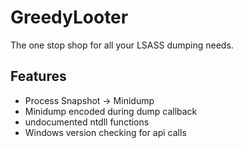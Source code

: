 # GreedyLooter
 The one stop shop for all your LSASS dumping needs.

## Features
- Process Snapshot -> Minidump 
- Minidump encoded during dump callback
- undocumented ntdll functions
- Windows version checking for api calls
